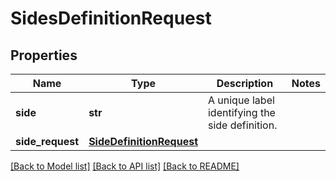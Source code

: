 # SidesDefinitionRequest


## Properties
Name | Type | Description | Notes
------------ | ------------- | ------------- | -------------
**side** | **str** | A unique label identifying the side definition. | 
**side_request** | [**SideDefinitionRequest**](SideDefinitionRequest.md) |  | 

[[Back to Model list]](../README.md#documentation-for-models) [[Back to API list]](../README.md#documentation-for-api-endpoints) [[Back to README]](../README.md)


